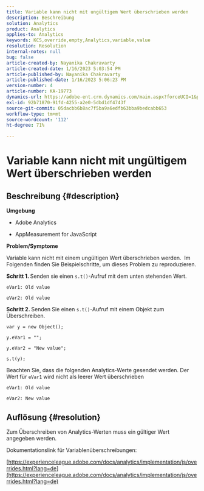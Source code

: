 ```yaml
---
title: Variable kann nicht mit ungültigem Wert überschrieben werden
description: Beschreibung
solution: Analytics
product: Analytics
applies-to: Analytics
keywords: KCS,override,empty,Analytics,variable,value
resolution: Resolution
internal-notes: null
bug: false
article-created-by: Nayanika Chakravarty
article-created-date: 1/16/2023 5:03:54 PM
article-published-by: Nayanika Chakravarty
article-published-date: 1/16/2023 5:06:23 PM
version-number: 4
article-number: KA-19773
dynamics-url: https://adobe-ent.crm.dynamics.com/main.aspx?forceUCI=1&pagetype=entityrecord&etn=knowledgearticle&id=7cac99bc-bf95-ed11-aad1-6045bd006149
exl-id: 92b71870-91fd-4255-a2e0-5dbd1df4743f
source-git-commit: 05dacbb6b8ac7f5ba9a6edfb63bba9bedcabb653
workflow-type: tm+mt
source-wordcount: '112'
ht-degree: 71%

---
```


# Variable kann nicht mit ungültigem Wert überschrieben werden

## Beschreibung {#description}


<b>Umgebung</b>

- Adobe Analytics

- AppMeasurement for JavaScript

<b>Problem/Symptome</b>

Variable kann nicht mit einem ungültigen Wert überschrieben werden.  Im Folgenden finden Sie Beispielschritte, um dieses Problem zu reproduzieren.

<b>Schritt 1. </b>Senden sie einen `s.t()`-Aufruf mit dem unten stehenden Wert.


```
eVar1: Old value

eVar2: Old value
```


<b>Schritt 2. </b>Senden Sie einen `s.t()`-Aufruf mit einem Objekt zum Überschreiben.


```
var y = new Object();

y.eVar1 = "";

y.eVar2 = "New value";

s.t(y);
```


Beachten Sie, dass die folgenden Analytics-Werte gesendet werden. Der Wert für `eVar1` wird nicht als leerer Wert überschrieben


```
eVar1: Old value

eVar2: New value
```



## Auflösung {#resolution}


Zum Überschreiben von Analytics-Werten muss ein gültiger Wert angegeben werden.

Dokumentationslink für Variablenüberschreibungen:

[https://experienceleague.adobe.com/docs/analytics/implementation/js/overrides.html?lang=de](https://experienceleague.adobe.com/docs/analytics/implementation/js/overrides.html?lang=de)
